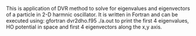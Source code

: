 This is application of DVR method to solve for eigenvalues and eigenvectors of a particle in 2-D harmnic oscillator.
It is written in Fortran and can be executed using:
gfortran dvr2dho.f95
./a.out
to print the first 4 eigenvalues, HO potential in space and first 4 eigenvectors along the x,y axis.
